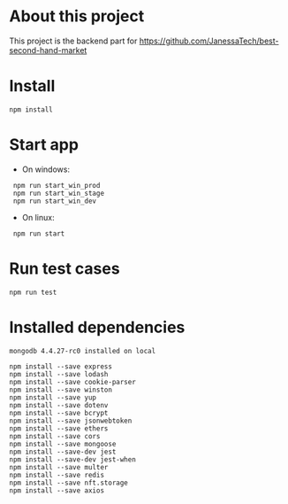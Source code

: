 # About this project

This project is the backend part for https://github.com/JanessaTech/best-second-hand-market

# Install

```
npm install
```

# Start app

- On windows:

```
 npm run start_win_prod
 npm run start_win_stage
 npm run start_win_dev
```

- On linux:

```
 npm run start
```

# Run test cases

```
npm run test
```

# Installed dependencies

```
mongodb 4.4.27-rc0 installed on local

npm install --save express
npm install --save lodash
npm install --save cookie-parser
npm install --save winston
npm install --save yup
npm install --save dotenv
npm install --save bcrypt
npm install --save jsonwebtoken
npm install --save ethers
npm install --save cors
npm install --save mongoose
npm install --save-dev jest
npm install --save-dev jest-when
npm install --save multer
npm install --save redis
npm install --save nft.storage
npm install --save axios
```
